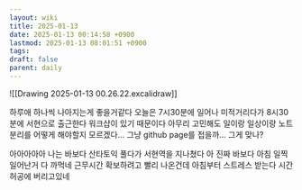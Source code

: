 ```yaml
---
layout: wiki
title: 2025-01-13
date: 2025-01-13 00:14:58 +0900
lastmod: 2025-01-13 08:01:51 +0900
tags: 
draft: false
parent: daily
---
```

![[Drawing 2025-01-13 00.26.22.excalidraw]]

하루애 하나씩 나아지는게 좋을거같다
오늘은 7시30분에 일어나 미적거리다가 8시30분에 서현으로 출근한다
워크샵이 있기 때문이다
아무리 고민해도 일이랑 일상이랑 노트분리를 어떻게 해야할지 모르겠다...
그냥 github page를 접을까... 그게 맞나?

아아아아아 나는 바보다 산타토익 풀다가 서현역을 지나쳤다 아 진짜 바보다 아침 일찍 일어난거 다 까먹네
근무시간 확보하려고 빨리 나온건데
아침부터 스트레스 받는다 시간 허공에 버리고있네